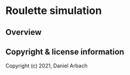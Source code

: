 # Roulette simulation

## Overview

## Copyright & license information

Copyright (c) 2021, Daniel Arbach